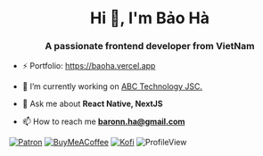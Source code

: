 <h1 align="center">Hi 👋, I'm Bảo Hà</h1>

<h3 align="center">A passionate frontend developer from VietNam</h3>

- ⚡️ Portfolio: https://baoha.vercel.app

- 🔭 I’m currently working on [ABC Technology JSC.](https://abctech.asia/)

- 💬 Ask me about **React Native, NextJS**

- 📫 How to reach me **baronn.ha@gmail.com**

[![Patron][Patron]][Patron-URL] [![BuyMeACoffee][BuyMeACoffee]][BuyMeACoffee-URL] [![Kofi][Kofi]][Kofi-URL] ![ProfileView] 

[BuyMeACoffee]: https://img.shields.io/badge/Buy_Me_A_Coffee-FFDD00?style=for-the-badge&logo=buy-me-a-coffee&logoColor=black
[BuyMeACoffee-URL]: https://buymeacoffee.com/baronha

[Patron]: https://img.shields.io/badge/Patreon-F96854?style=for-the-badge&logo=patreon&logoColor=white
[Patron-URL]: https://patreon.com/user?u=97728172&utm_medium=clipboard_copy&utm_source=copyLink&utm_campaign=creatorshare_creator&utm_content=join_link

[Kofi]: https://img.shields.io/badge/Ko--fi-F16061?style=for-the-badge&logo=ko-fi&logoColor=white
[Kofi-URL]: https://ko-fi.com/baoha

[ProfileView]: https://komarev.com/ghpvc/?username=baronha&style=for-the-badge&color=F16061
